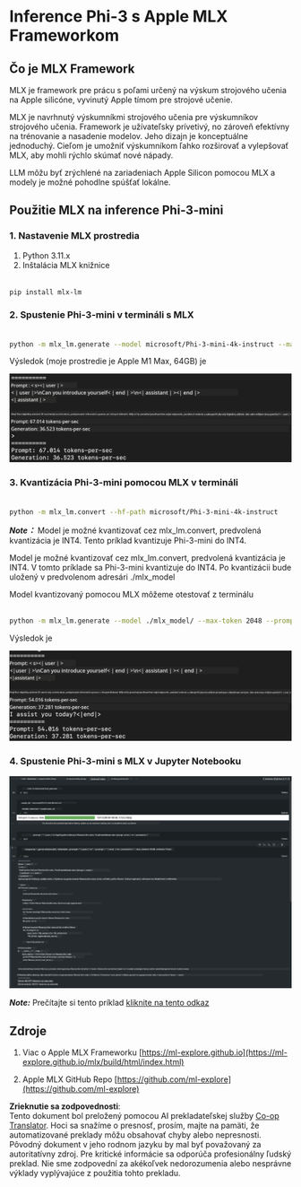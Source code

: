 <!--
CO_OP_TRANSLATOR_METADATA:
{
  "original_hash": "dcb656f3d206fc4968e236deec5d4384",
  "translation_date": "2025-05-09T12:19:07+00:00",
  "source_file": "md/01.Introduction/03/MLX_Inference.md",
  "language_code": "sk"
}
-->
# **Inference Phi-3 s Apple MLX Frameworkom**

## **Čo je MLX Framework**

MLX je framework pre prácu s poľami určený na výskum strojového učenia na Apple silicóne, vyvinutý Apple tímom pre strojové učenie.

MLX je navrhnutý výskumníkmi strojového učenia pre výskumníkov strojového učenia. Framework je užívateľsky prívetivý, no zároveň efektívny na trénovanie a nasadenie modelov. Jeho dizajn je konceptuálne jednoduchý. Cieľom je umožniť výskumníkom ľahko rozširovať a vylepšovať MLX, aby mohli rýchlo skúmať nové nápady.

LLM môžu byť zrýchlené na zariadeniach Apple Silicon pomocou MLX a modely je možné pohodlne spúšťať lokálne.

## **Použitie MLX na inference Phi-3-mini**

### **1. Nastavenie MLX prostredia**

1. Python 3.11.x  
2. Inštalácia MLX knižnice


```bash

pip install mlx-lm

```

### **2. Spustenie Phi-3-mini v termináli s MLX**


```bash

python -m mlx_lm.generate --model microsoft/Phi-3-mini-4k-instruct --max-token 2048 --prompt  "<|user|>\nCan you introduce yourself<|end|>\n<|assistant|>"

```

Výsledok (moje prostredie je Apple M1 Max, 64GB) je

![Terminal](../../../../../translated_images/01.0d0f100b646a4e4c4f1cd36c1a05727cd27f1e696ed642c06cf6e2c9bbf425a4.sk.png)

### **3. Kvantizácia Phi-3-mini pomocou MLX v termináli**


```bash

python -m mlx_lm.convert --hf-path microsoft/Phi-3-mini-4k-instruct

```

***Note：*** Model je možné kvantizovať cez mlx_lm.convert, predvolená kvantizácia je INT4. Tento príklad kvantizuje Phi-3-mini do INT4.

Model je možné kvantizovať cez mlx_lm.convert, predvolená kvantizácia je INT4. V tomto príklade sa Phi-3-mini kvantizuje do INT4. Po kvantizácii bude uložený v predvolenom adresári ./mlx_model

Model kvantizovaný pomocou MLX môžeme otestovať z terminálu


```bash

python -m mlx_lm.generate --model ./mlx_model/ --max-token 2048 --prompt  "<|user|>\nCan you introduce yourself<|end|>\n<|assistant|>"

```

Výsledok je

![INT4](../../../../../translated_images/02.04e0be1f18a90a58ad47e0c9d9084ac94d0f1a8c02fa707d04dd2dfc7e9117c6.sk.png)


### **4. Spustenie Phi-3-mini s MLX v Jupyter Notebooku**


![Notebook](../../../../../translated_images/03.0cf0092fe143357656bb5a7bc6427c41d8528d772d38a82d0b2693e2a3eeb16e.sk.png)

***Note:*** Prečítajte si tento príklad [kliknite na tento odkaz](../../../../../code/03.Inference/MLX/MLX_DEMO.ipynb)


## **Zdroje**

1. Viac o Apple MLX Frameworku [https://ml-explore.github.io](https://ml-explore.github.io/mlx/build/html/index.html)

2. Apple MLX GitHub Repo [https://github.com/ml-explore](https://github.com/ml-explore)

**Zrieknutie sa zodpovednosti**:  
Tento dokument bol preložený pomocou AI prekladateľskej služby [Co-op Translator](https://github.com/Azure/co-op-translator). Hoci sa snažíme o presnosť, prosím, majte na pamäti, že automatizované preklady môžu obsahovať chyby alebo nepresnosti. Pôvodný dokument v jeho rodnom jazyku by mal byť považovaný za autoritatívny zdroj. Pre kritické informácie sa odporúča profesionálny ľudský preklad. Nie sme zodpovední za akékoľvek nedorozumenia alebo nesprávne výklady vyplývajúce z použitia tohto prekladu.